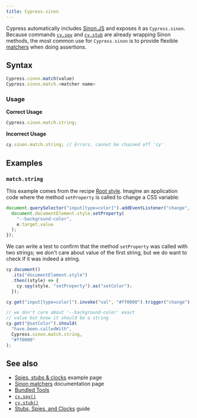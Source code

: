 ```yaml
---
title: Cypress.sinon
---
```


Cypress automatically includes [Sinon.JS](http://sinonjs.org/) and exposes it as `Cypress.sinon`. Because commands [`cy.spy`](/api/commands/spy) and [`cy.stub`](/api/commands/stub) are already wrapping Sinon methods, the most common use for `Cypress.sinon` is to provide flexible [matchers](https://sinonjs.org/releases/latest/matchers/) when doing assertions.

## Syntax

```javascript
Cypress.sinon.match(value)
Cypress.sinon.match.<matcher name>
```

### Usage

**<Icon name="check-circle" color="green"></Icon> Correct Usage**

```javascript
Cypress.sinon.match.string;
```

**<Icon name="exclamation-triangle" color="red"></Icon> Incorrect Usage**

```javascript
cy.sinon.match.string; // Errors, cannot be chained off 'cy'
```

## Examples

### `match.string`

This example comes from the recipe [Root style](https://github.com/cypress-io/cypress-example-recipes#testing-the-dom). Imagine an application code where the method `setProperty` is called to change a CSS variable:

```js
document.querySelector("input[type=color]").addEventListener("change", (e) => {
  document.documentElement.style.setProperty(
    "--background-color",
    e.target.value
  );
});
```

We can write a test to confirm that the method `setProperty` was called with two strings; we don't care about value of the first string, but we do want to check if it was indeed a string.

```javascript
cy.document()
  .its("documentElement.style")
  .then((style) => {
    cy.spy(style, "setProperty").as("setColor");
  });

cy.get("input[type=color]").invoke("val", "#ff0000").trigger("change");

// we don't care about '--background-color' exact
// value but know it should be a string
cy.get("@setColor").should(
  "have.been.calledWith",
  Cypress.sinon.match.string,
  "#ff0000"
);
```

## See also

- [Spies, stubs & clocks](https://example.cypress.io/commands/spies-stubs-clocks) example page
- [Sinon matchers](https://sinonjs.org/releases/latest/matchers/) documentation page
- [Bundled Tools](/guides/references/bundled-tools)
- [`cy.spy()`](/api/commands/spy)
- [`cy.stub()`](/api/commands/stub)
- [Stubs, Spies, and Clocks](/guides/guides/stubs-spies-and-clocks) guide
